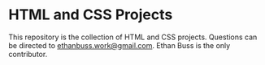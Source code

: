 # HTML and CSS Projects
 This repository is the collection of HTML and CSS projects.
 Questions can be directed to ethanbuss.work@gmail.com.
 Ethan Buss is the only contributor.
